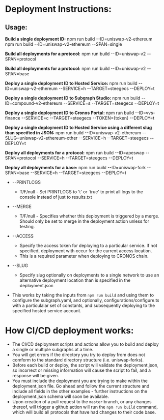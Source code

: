 # Deployment Instructions:

## Usage:

**Build a single deployment ID:**
npm run build --ID=uniswap-v2-ethereum
npm run build --ID=uniswap-v2-ethereum --SPAN=single

**Build all deployments for a protocol:**
npm run build --ID=uniswap-v2 --SPAN=protocol

**Build all deployments for a protocol:**
npm run build --ID=uniswap-v2 --SPAN=base

**Deploy a single deployment ID to Hosted Service:**
npm run build --ID=uniswap-v2-ethereum --SERVICE=h --TARGET=steegecs --DEPLOY=t

**Deploy a single deployment ID to Subgraph Studio:**
npm run build --ID=compound-v2-ethereum --SERVICE=s --TARGET=steegecs --DEPLOY=t

**Deploy a single deployment ID to Cronos Portal:**
npm run build --ID=vvs-finance --SERVICE=c --TARGET=steegecs --TOKEN={token} --DEPLOY=t

**Deploy a single deployment ID to Hosted Service using a different slug than specified in JSON:**
npm run build --ID=uniswap-v2-ethereum --SLUG=uniswap-v2-ethereum-other --SERVICE=h --TARGET=steegecs --DEPLOY=t

**Deploy all deployments for a protocol:**
npm run build --ID=apeswap --SPAN=protocol --SERVICE=h --TARGET=steegecs --DEPLOY=t

**Deploy all deployments for a base:**
npm run build --ID=uniswap-fork --SPAN=base --SERVICE=h --TARGET=steegecs --DEPLOY=t


- --PRINTLOGS
  - T/F/null - Set PRINTLOGS to 't' or 'true' to print all logs to the console instead of just to results.txt
- --MERGE
  - T/F/null - Specifies whether this deployment is triggered by a merge. Should only be set to merge in the deployment action unless for testing.
- --ACCESS
  - Specify the access token for deploying to a particular service. If not specified, deployment with occur for the current access location.
  - This is a required parameter when deploying to CRONOS chain.
- --SLUG

  - Specify slug optionally on deployments to a single network to use an alternative deployment location than is specified in the deployment.json

- This works by taking the inputs from `npm run build` and using them to configure the subgraph.yaml, and optionally, configurations/configure.ts with a particulalar set of constants, and subsequently deploying to the specified hosted service account.

# How CI/CD deployment works:

- The CI/CD deployment scripts and actions allow you to build and deploy a single or multiple subgraphs at a time.
- You will get errors if the directory you try to deploy from does not comform to the standard directory structure (i.e. uniswap-forks).
- Before each build or deploy, the script will validate the deployment.json, so incorrect or missing information will cause the script to fail, and a response will be given.
- You must include the deployment you are trying to make within the deployment.json file. Go ahead and follow the current structure and include all fields in the other examples - further instructions on the deployment.json schema will soon be available.
- Upon creation of a pull request to the `master` branch, or any changes thereof, will trigger a github action will run the `npm run build` command, which will build all protocols that have had changes to their code base.

